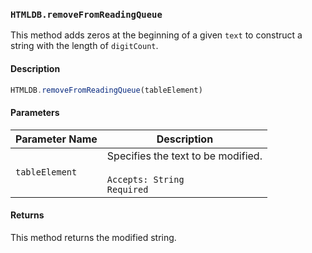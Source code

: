 ### `HTMLDB.removeFromReadingQueue`

This method adds zeros at the beginning of a given `text` to construct a string with the length of `digitCount`.

#### Description

```javascript
HTMLDB.removeFromReadingQueue(tableElement)
```

#### Parameters

| Parameter Name             | Description                               |
| -------------------------- | ----------------------------------------- |
| `tableElement` | Specifies the text to be modified.<br><br>`Accepts: String`<br>`Required` |

#### Returns

This method returns the modified string.